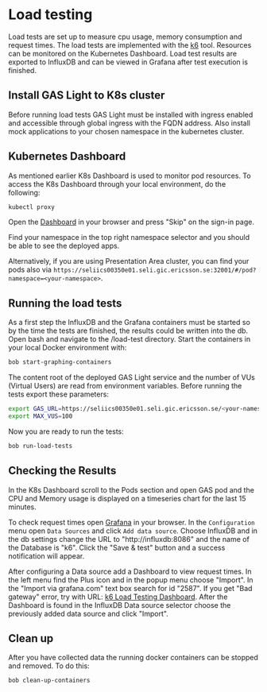# Load testing

Load tests are set up to measure cpu usage, memory consumption and request times.
The load tests are implemented with the [k6](https://k6.io/) tool. Resources can be
monitored on the Kubernetes Dashboard. Load test results are exported to InfluxDB and
can be viewed in Grafana after test execution is finished.

## Install GAS Light to K8s cluster

Before running load tests GAS Light must be installed with ingress enabled and accessible
through global ingress with the FQDN address. Also install mock applications to your chosen
namespace in the kubernetes cluster.

## Kubernetes Dashboard

As mentioned earlier K8s Dashboard is used to monitor pod resources. To access the K8s Dashboard
through your local environment, do the following:

```bash
kubectl proxy
```

Open the [Dashboard](http://localhost:8001/api/v1/namespaces/kubernetes-dashboard/services/https:kubernetes-dashboard:/proxy/#/overview?namespace=default)
in your browser and press "Skip" on the sign-in page.

Find your namespace in the top right namespace selector and you should be able to see the deployed apps.

Alternatively, if you are using Presentation Area cluster, you can find your pods also via
`https://seliics00350e01.seli.gic.ericsson.se:32001/#/pod?namespace=<your-namespace>`.

## Running the load tests

As a first step the InfluxDB and the Grafana containers must be started so by the time the tests are
finished, the results could be written into the db. Open bash and navigate to the /load-test directory.
Start the containers in your local Docker environment with:

```bash
bob start-graphing-containers
```

The content root of the deployed GAS Light service and the number of VUs (Virtual Users) are read from
environment variables. Before running the tests export these parameters:

```bash
export GAS_URL=https://seliics00350e01.seli.gic.ericsson.se/<your-namespace>
export MAX_VUS=100
```

Now you are ready to run the tests:

```bash
bob run-load-tests
```

## Checking the Results

In the K8s Dashboard scroll to the Pods section and open GAS pod and the CPU and Memory usage
is displayed on a timeseries chart for the last 15 minutes.

To check request times open [Grafana](http://localhost:3000) in your browser. In the `Configuration`
menu open `Data Sources` and click `Add data source`. Choose InfluxDB and in the db settings change
the URL to "http://influxdb:8086" and the name of the Database is "k6". Click the "Save & test" button
and a success notification will appear.

After configuring a Data source add a Dashboard to view request times. In the left menu find the Plus
icon and in the popup menu choose "Import". In the "Import via grafana.com" text box search for id "2587".
If you get "Bad gateway" error, try with URL: [k6 Load Testing Dashboard](https://grafana.com/grafana/dashboards/2587).
After the Dashboard is found in the InfluxDB Data source selector choose the previously added data source
and click "Import".

## Clean up

After you have collected data the running docker containers can be stopped and removed. To do this:

```bash
bob clean-up-containers
```
